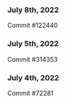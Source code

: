 ### July 8th, 2022

Commit #122440

### July 5th, 2022

Commit #314353


### July 4th, 2022

Commit #72281

